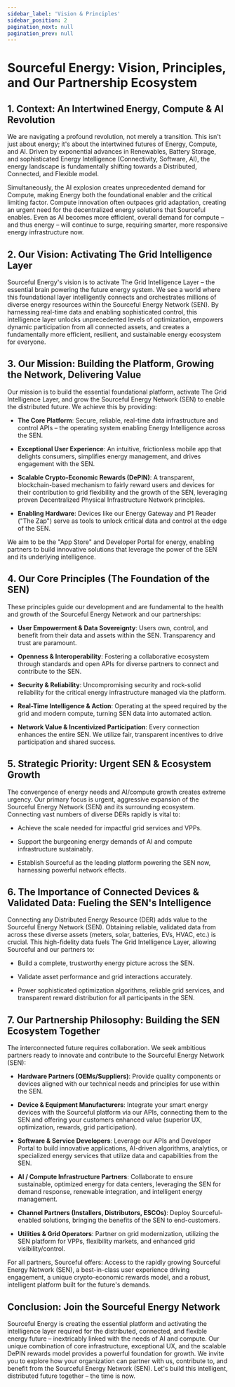```yaml
---
sidebar_label: 'Vision & Principles'
sidebar_position: 2
pagination_next: null
pagination_prev: null
---
```



# Sourceful Energy: Vision, Principles, and Our Partnership Ecosystem

## 1. Context: An Intertwined Energy, Compute & AI Revolution

We are navigating a profound revolution, not merely a transition. This isn't just about energy; it's about the intertwined futures of Energy, Compute, and AI. Driven by exponential advances in Renewables, Battery Storage, and sophisticated Energy Intelligence (Connectivity, Software, AI), the energy landscape is fundamentally shifting towards a Distributed, Connected, and Flexible model.

Simultaneously, the AI explosion creates unprecedented demand for Compute, making Energy both the foundational enabler and the critical limiting factor. Compute innovation often outpaces grid adaptation, creating an urgent need for the decentralized energy solutions that Sourceful enables. Even as AI becomes more efficient, overall demand for compute – and thus energy – will continue to surge, requiring smarter, more responsive energy infrastructure now.

## 2. Our Vision: Activating The Grid Intelligence Layer

Sourceful Energy's vision is to activate The Grid Intelligence Layer – the essential brain powering the future energy system. We see a world where this foundational layer intelligently connects and orchestrates millions of diverse energy resources within the Sourceful Energy Network (SEN). By harnessing real-time data and enabling sophisticated control, this intelligence layer unlocks unprecedented levels of optimization, empowers dynamic participation from all connected assets, and creates a fundamentally more efficient, resilient, and sustainable energy ecosystem for everyone.

## 3. Our Mission: Building the Platform, Growing the Network, Delivering Value

Our mission is to build the essential foundational platform, activate The Grid Intelligence Layer, and grow the Sourceful Energy Network (SEN) to enable the distributed future. We achieve this by providing:

- **The Core Platform**: Secure, reliable, real-time data infrastructure and control APIs – the operating system enabling Energy Intelligence across the SEN.

- **Exceptional User Experience**: An intuitive, frictionless mobile app that delights consumers, simplifies energy management, and drives engagement with the SEN.

- **Scalable Crypto-Economic Rewards (DePIN)**: A transparent, blockchain-based mechanism to fairly reward users and devices for their contribution to grid flexibility and the growth of the SEN, leveraging proven Decentralized Physical Infrastructure Network principles.

- **Enabling Hardware**: Devices like our Energy Gateway and P1 Reader ("The Zap") serve as tools to unlock critical data and control at the edge of the SEN.

We aim to be the "App Store" and Developer Portal for energy, enabling partners to build innovative solutions that leverage the power of the SEN and its underlying intelligence.

## 4. Our Core Principles (The Foundation of the SEN)

These principles guide our development and are fundamental to the health and growth of the Sourceful Energy Network and our partnerships:

- **User Empowerment & Data Sovereignty**: Users own, control, and benefit from their data and assets within the SEN. Transparency and trust are paramount.

- **Openness & Interoperability**: Fostering a collaborative ecosystem through standards and open APIs for diverse partners to connect and contribute to the SEN.

- **Security & Reliability**: Uncompromising security and rock-solid reliability for the critical energy infrastructure managed via the platform.

- **Real-Time Intelligence & Action**: Operating at the speed required by the grid and modern compute, turning SEN data into automated action.

- **Network Value & Incentivized Participation**: Every connection enhances the entire SEN. We utilize fair, transparent incentives to drive participation and shared success.

## 5. Strategic Priority: Urgent SEN & Ecosystem Growth

The convergence of energy needs and AI/compute growth creates extreme urgency. Our primary focus is urgent, aggressive expansion of the Sourceful Energy Network (SEN) and its surrounding ecosystem. Connecting vast numbers of diverse DERs rapidly is vital to:

- Achieve the scale needed for impactful grid services and VPPs.

- Support the burgeoning energy demands of AI and compute infrastructure sustainably.

- Establish Sourceful as the leading platform powering the SEN now, harnessing powerful network effects.

## 6. The Importance of Connected Devices & Validated Data: Fueling the SEN's Intelligence

Connecting any Distributed Energy Resource (DER) adds value to the Sourceful Energy Network (SEN). Obtaining reliable, validated data from across these diverse assets (meters, solar, batteries, EVs, HVAC, etc.) is crucial. This high-fidelity data fuels The Grid Intelligence Layer, allowing Sourceful and our partners to:

- Build a complete, trustworthy energy picture across the SEN.

- Validate asset performance and grid interactions accurately.

- Power sophisticated optimization algorithms, reliable grid services, and transparent reward distribution for all participants in the SEN.

## 7. Our Partnership Philosophy: Building the SEN Ecosystem Together

The interconnected future requires collaboration. We seek ambitious partners ready to innovate and contribute to the Sourceful Energy Network (SEN):

- **Hardware Partners (OEMs/Suppliers)**: Provide quality components or devices aligned with our technical needs and principles for use within the SEN.

- **Device & Equipment Manufacturers**: Integrate your smart energy devices with the Sourceful platform via our APIs, connecting them to the SEN and offering your customers enhanced value (superior UX, optimization, rewards, grid participation).

- **Software & Service Developers**: Leverage our APIs and Developer Portal to build innovative applications, AI-driven algorithms, analytics, or specialized energy services that utilize data and capabilities from the SEN.

- **AI / Compute Infrastructure Partners**: Collaborate to ensure sustainable, optimized energy for data centers, leveraging the SEN for demand response, renewable integration, and intelligent energy management.

- **Channel Partners (Installers, Distributors, ESCOs)**: Deploy Sourceful-enabled solutions, bringing the benefits of the SEN to end-customers.

- **Utilities & Grid Operators**: Partner on grid modernization, utilizing the SEN platform for VPPs, flexibility markets, and enhanced grid visibility/control.

For all partners, Sourceful offers: Access to the rapidly growing Sourceful Energy Network (SEN), a best-in-class user experience driving engagement, a unique crypto-economic rewards model, and a robust, intelligent platform built for the future's demands.

## Conclusion: Join the Sourceful Energy Network

Sourceful Energy is creating the essential platform and activating the intelligence layer required for the distributed, connected, and flexible energy future – inextricably linked with the needs of AI and compute. Our unique combination of core infrastructure, exceptional UX, and the scalable DePIN rewards model provides a powerful foundation for growth. We invite you to explore how your organization can partner with us, contribute to, and benefit from the Sourceful Energy Network (SEN). Let's build this intelligent, distributed future together – the time is now.